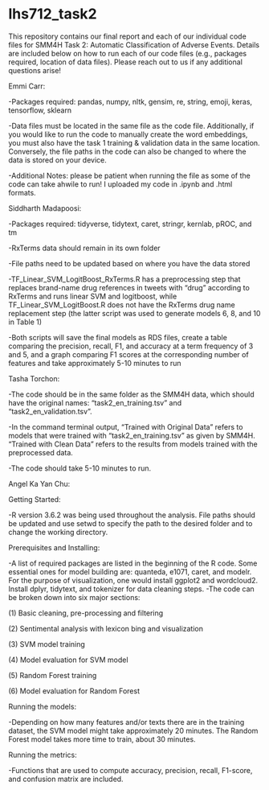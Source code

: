 # lhs712_task2

This repository contains our final report and each of our individual code files for SMM4H Task 2: Automatic Classification of Adverse Events. Details are included below on how to run each of our code files (e.g., packages required, location of data files). Please reach out to us if any additional questions arise!



Emmi Carr:

-Packages required: pandas, numpy, nltk, gensim, re, string, emoji, keras, tensorflow, sklearn

-Data files must be located in the same file as the code file. Additionally, if you would like to run the code to manually create the word embeddings, you must also have the task 1 training & validation data in the same location. Conversely, the file paths in the code can also be changed to where the data is stored on your device.

-Additional Notes: please be patient when running the file as some of the code can take ahwile to run! I uploaded my code in .ipynb and .html formats.



Siddharth Madapoosi:

-Packages required: tidyverse, tidytext, caret, stringr, kernlab, pROC, and tm

-RxTerms data should remain in its own folder

-File paths need to be updated based on where you have the data stored

-TF_Linear_SVM_LogitBoost_RxTerms.R has a preprocessing step that replaces brand-name drug references in tweets with “drug” according to RxTerms and runs linear SVM and logitboost, while TF_Linear_SVM_LogitBoost.R does not have the RxTerms drug name replacement step (the latter script was used to generate models 6, 8, and 10 in Table 1)

-Both scripts will save the final models as RDS files, create a table comparing the precision, recall, F1, and accuracy at a term frequency of 3 and 5, and a graph comparing F1 scores at the corresponding number of features and take approximately 5-10 minutes to run



Tasha Torchon:

-The code should be in the same folder as the SMM4H data, which should have the original names: “task2_en_training.tsv” and “task2_en_validation.tsv”.

-In the command terminal output, “Trained with Original Data” refers to models that were trained with “task2_en_training.tsv” as given by SMM4H. “Trained with Clean Data” refers to the results from models trained with the preprocessed data. 

-The code should take 5-10 minutes to run.



Angel Ka Yan Chu:

Getting Started:

-R version 3.6.2 was being used throughout the analysis. File paths should be updated and use setwd to specify the path to the desired folder and to change the working directory.

Prerequisites and Installing:

-A list of required packages are listed in the beginning of the R code. Some essential ones for model building are: quanteda, e1071, caret, and modelr. For the purpose of visualization, one would install ggplot2 and wordcloud2. Install dplyr, tidytext, and tokenizer for data cleaning steps. 
-The code can be broken down into six major sections: 

(1) Basic cleaning, pre-processing and filtering

(2) Sentimental analysis with lexicon bing and visualization

(3) SVM model training

(4) Model evaluation for SVM model

(5) Random Forest training

(6) Model evaluation for Random Forest

Running the models:

-Depending on how many features and/or texts there are in the training dataset, the SVM model might take approximately 20 minutes. The Random Forest model takes more time to train, about 30 minutes. 

Running the metrics:

-Functions that are used to compute accuracy, precision, recall, F1-score, and confusion matrix are included. 

